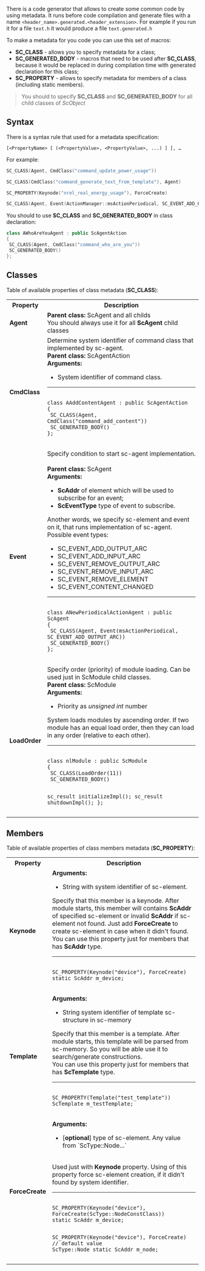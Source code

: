 

There is a code generator that allows to create some common code by using metadata. It runs before code compilation and generate files with a name `<header_name>.generated.<header_extension>`.
For example if you run it for a file `text.h` it would produce a file `text.generated.h`

To make a metadata for you code you can use this set of macros:
* **SC_CLASS** - allows you to specify metadata for a class;
* **SC_GENERATED_BODY** - macros that need to be used after **SC_CLASS**, because it would be replaced in during compilation time with generated declaration for this class;
* **SC_PROPERTY** - allows to specify metadata for members of a class (including static members).

> You should to specify **SC_CLASS** and **SC_GENERATED_BODY** for all child classes of *ScObject*

## Syntax
There is a syntax rule that used for a metadata specification:
```
[<PropertyName> [ (<PropertyValue>, <PropertyValue>, ...) ] ], …
```

For example:

```cpp
SC_CLASS(Agent, CmdClass("command_update_power_usage"))
```
```cpp
SC_CLASS(CmdClass("command_generate_text_from_template"), Agent)
```
```cpp
SC_PROPERTY(Keynode("nrel_real_energy_usage"), ForceCreate)
```
```cpp
SC_CLASS(Agent, Event(ActionManager::msActionPeriodical, SC_EVENT_ADD_OUTPUT_ARC))
```

You should to use **SC_CLASS** and **SC_GENERATED_BODY** in class declaration:
```cpp
class AWhoAreYouAgent : public ScAgentAction
{
 SC_CLASS(Agent, CmdClass("command_who_are_you"))
 SC_GENERATED_BODY()
};
```

## Classes
Table of available properties of class metadata (**SC_CLASS**):

<table>
  <tr>
    <th>Property</td>
    <th>Description</td>
  </tr>
  <tr>
    <td><strong>Agent</strong></td>
    <td><strong>Parent class:</strong> ScAgent and all childs
      <br/>You should always use it for all <strong>ScAgent</strong> child classes
    </td>
  </tr>

  <tr>
    <td><strong>CmdClass</strong></td>
    <td>Determine system identifier of command class that implemented by sc-agent.
    <br/><strong>Parent class:</strong> ScAgentAction
    <br/><strong>Arguments:</strong>
    <ul>
      <li>System identifier of command class.</li>
    </ul>
    <hr/>
    <pre><code class="cpp hljs">
class AAddContentAgent : public ScAgentAction
{
 SC_CLASS(Agent, CmdClass("command_add_content"))
 SC_GENERATED_BODY()
};
    </code></pre>
    </td>
  </tr>

  <tr>
    <td><strong>Event</strong></td>
    <td>Specify condition to start sc-agent implementation.<br/>
      <br/><strong>Parent class:</strong> ScAgent
      <br/><strong>Arguments:</strong>
      <ul>
        <li><strong>ScAddr</strong> of element which will be used to subscribe for an event;</li>
        <li><strong>ScEventType</strong> type of event to subscribe.</li>
      </ul>
      Another words, we specify sc-element and event on it, that runs implementation of sc-agent. Possible event types:
      <ul>
        <li>SC_EVENT_ADD_OUTPUT_ARC</li>
        <li>SC_EVENT_ADD_INPUT_ARC</li>
        <li>SC_EVENT_REMOVE_OUTPUT_ARC</li>
        <li>SC_EVENT_REMOVE_INPUT_ARC</li>
        <li>SC_EVENT_REMOVE_ELEMENT</li>
        <li>SC_EVENT_CONTENT_CHANGED</li>
      </ul>
      <hr/>
      <pre><code class="cpp hljs">
class ANewPeriodicalActionAgent : public ScAgent
{
 SC_CLASS(Agent, Event(msActionPeriodical, SC_EVENT_ADD_OUTPUT_ARC))
 SC_GENERATED_BODY()
};
      </code></pre>
    </td>
  </tr>

  <tr>
    <td><strong>LoadOrder</strong></td>
    <td>Specify order (priority) of module loading. Can be used just in ScModule child classes.
      <br/><strong>Parent class:</strong> ScModule
      <br/><strong>Arguments:</strong>
      <ul>
        <li>Priority as <i>unsigned int</i> number</li>
      </ul>
      System loads modules by ascending order. If two module has an equal load order, then they can load in any order (relative to each other).
      <hr/>
      <pre><code class="cpp hljs">
class nlModule : public ScModule
{
 SC_CLASS(LoadOrder(11))
 SC_GENERATED_BODY()

 sc_result initializeImpl();
 sc_result shutdownImpl();
};
      </code></pre>
    </td>
  </tr>
</table>


## Members
Table of available properties of class members metadata (**SC_PROPERTY**):
<table>

  <tr>
    <th>Property</th>
    <th>Description</th>
  </tr>

  <tr>
    <td><strong>Keynode</strong></td>
    <td>
      <strong>Arguments:</strong>
      <ul>
        <li>String with system identifier of sc-element.</li>
      </ul>
      Specify that this member is a keynode. After module starts, this member will contains <strong>ScAddr</strong> of specified sc-element or invalid <strong>ScAddr</strong> if sc-element not found. Just add <strong>ForceCreate</strong> to create sc-element in case when it didn't found.
      <br/>You can use this property just for members that has <strong>ScAddr</strong> type.
      <hr/>
      <pre><code class="cpp hljs">
SC_PROPERTY(Keynode("device"), ForceCreate)
static ScAddr m_device;
      </code></pre>
    </td>
  </tr>

  <tr>
    <td><strong>Template</strong></td>
    <td>
      <strong>Arguments:</strong>
      <ul>
        <li>String system identifier of template sc-structure in sc-memory</li>
      </ul>
      Specify that this member is a template. After module starts, this template will be parsed from sc-memory. So you will be able use it to search/generate constructions.
      <br/>You can use this property just for members that has <strong>ScTemplate</strong> type.
      <hr/>
      <pre><code class="cpp hljs">
SC_PROPERTY(Template("test_template"))
ScTemplate m_testTemplate;
      </code></pre>
    </td>
  </tr>

  <tr>
    <td><strong>ForceCreate</strong></td>
    <td>
      <strong>Arguments:</strong>
      <ul>
        <li>[<strong>optional</strong>] type of sc-element. Any value from `ScType::Node...`</li>
      </ul>
      <br/>Used just with <strong>Keynode</strong> property. Using of this property force sc-element creation, if it didn't found by system identifier.
      <hr/>
      <pre><code class="cpp hljs">
SC_PROPERTY(Keynode("device"), ForceCreate(ScType::NodeConstClass))
static ScAddr m_device;

SC_PROPERTY(Keynode("device"), ForceCreate) // default value ScType::Node
static ScAddr m_node;
      </code></pre>
    </td>
  </tr>

</table>
